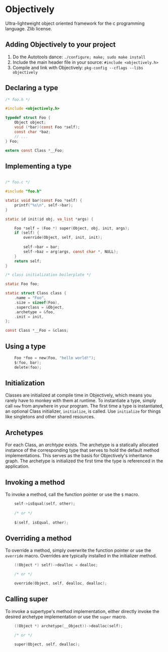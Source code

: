 Objectively
===
Ultra-lightweight object oriented framework for the c programming language. Zlib license.

Adding Objectively to your project
---
1. Do the Autotools dance: `./configure; make; sudo make install`
2. Include the main header file in your source: `#include <objectively.h>`
3. Compile and link with Objectively: `pkg-config --cflags --libs objectively`

Declaring a type
---
```c
/* foo.h */

#include <objectively.h>

typedef struct Foo {
    Object object;
    void (*bar)(const Foo *self);
    const char *baz;
    // ...
} Foo;

extern const Class *__Foo;
```

Implementing a type
---
```c

/* foo.c */

#include "foo.h"

static void bar(const Foo *self) {
    printf("%s\n", self->bar);
}

static id init(id obj, va_list *args) {

    Foo *self = (Foo *) super(Object, obj, init, args);
    if (self) {
        override(Object, self, init, init);
        
    	self->bar = bar;
        self->baz = arg(args, const char *, NULL);
    }
    return self;
}

/* class initialization boilerplate */

static Foo foo;

static struct Class class {
    .name = "Foo",
    .size = sizeof(Foo),
    .superclass = &Object,
    .archetype = &foo,
    .init = init,
};

const Class *__Foo = &class;

```

Using a type
---
```c
	Foo *foo = new(Foo, "hello world!");
	$(foo, bar);
	delete(foo);
```

Initialization
---
Classes are initialized at compile time in Objectively, which means you rarely have to monkey with them at runtime. To instantiate a type, simply call `new` from anywhere in your program. The first time a type is instantiated, an optional Class initializer, `initialize`, is called. Use `initialize` for things like singletons and other shared resources.

Archetypes
---
For each Class, an _archtype_ exists. The archetype is a statically allocated instance of the corresponding type that serves to hold the default method implementations. This serves as the basis for Objectively's inheritance graph. The archetype is initialized the first time the type is referenced in the application.

Invoking a method
---
To invoke a method, call the function pointer or use the `$` macro.

```c
	self->isEqual(self, other);
	
	/* or */
	
	$(self, isEqual, other);
```

Overriding a method
---
To override a method, simply overwrite the function pointer or use the `override` macro. Overrides are typically installed in the initializer method.

```c
	((Object *) self)->dealloc = dealloc;

	/* or */

	override(Object, self, dealloc, dealloc);
```

Calling super
---
To invoke a supertype's method implementation, either directly invoke the desired archetype implementation or use the `super` macro.

```c
	((Object *) archetype(__Object))->dealloc(self);
	
	/* or */

	super(Object, self, dealloc);
```

